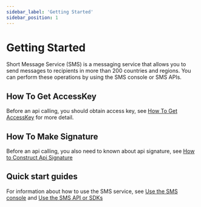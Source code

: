 ```yaml
---
sidebar_label: 'Getting Started'
sidebar_position: 1
---
```


# Getting Started

Short Message Service (SMS) is a messaging service that allows you to send messages to recipients in more than 200 countries and regions. You can perform these operations by using the SMS console or SMS APIs. 

## How To Get AccessKey

Before an api calling, you should obtain access key, see [How To Get AccessKey](./get-accesskey-1.md) for more detail.

## How To Make Signature

Before an api calling, you also need to known about api signature, see [How to Construct Api Signature](./signature-1.md)

## Quick start guides

For information about how to use the SMS service, see [Use the SMS console](./started/console.md) and [Use the SMS API or SDKs](./sdk/Introduction-1.md) 
